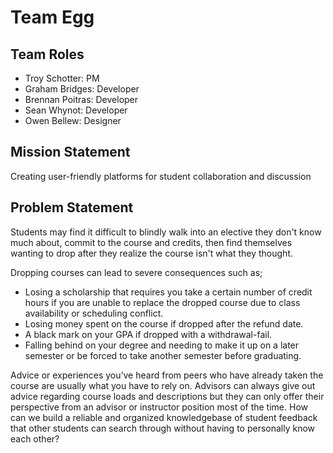 # Team Egg

## Team Roles

- Troy Schotter: PM
- Graham Bridges: Developer
- Brennan Poitras: Developer
- Sean Whynot: Developer
- Owen Bellew: Designer

## Mission Statement

Creating user-friendly platforms for student collaboration and discussion


## Problem Statement
Students may find it difficult to blindly walk into an elective they don't know much about, commit to the course and credits, then find themselves wanting to drop after they realize the course isn't what they thought. 

Dropping courses can lead to severe consequences such as; 
- Losing a scholarship that requires you take a certain number of credit hours if you are unable to replace the dropped course due to class availability or scheduling conflict.
- Losing money spent on the course if dropped after the refund date.
- A black mark on your GPA if dropped with a withdrawal-fail.
- Falling behind on your degree and needing to make it up on a later semester or be forced to take another semester before graduating.

Advice or experiences you’ve heard from peers who have already taken the course are usually what you have to rely on. Advisors can always give out advice regarding course loads and descriptions but they can only offer their perspective from an advisor or instructor position most of the time. How can we build a reliable and organized knowledgebase of student feedback that other students can search through without having to personally know each other?

